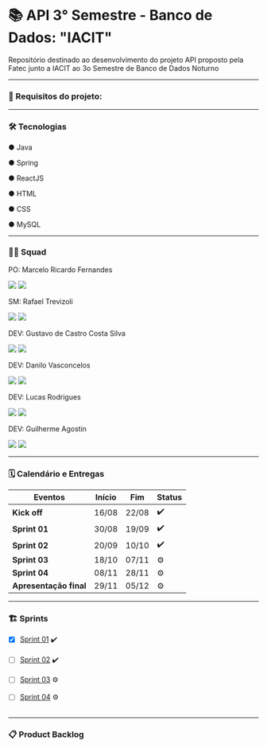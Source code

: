 # :books: API 3° Semestre - Banco de Dados: "IACIT"
Repositório destinado ao desenvolvimento do projeto API proposto pela Fatec junto a IACIT ao 3o Semestre de Banco de Dados Noturno

---
### :loudspeaker: Requisitos do projeto:


---
### :hammer_and_wrench: Tecnologias

 ● Java  

 ● Spring

 ● ReactJS  

 ● HTML  

 ● CSS  

 ● MySQL

---

### :man_technologist: Squad

 PO: Marcelo Ricardo Fernandes

[<img src="https://img.shields.io/badge/linkedin-%230077B5.svg?&style=for-the-badge&logo=linkedin&logoColor=white&color=1c1c1c" />](https://www.linkedin.com)
[<img src="https://img.shields.io/badge/github%20-%23121011.svg?&style=for-the-badge&logo=github&logoColor=white&color=1c1c1c"/>](https://github.com/MarceloRicardoFernandes) 

 SM: Rafael Trevizoli

[<img src="https://img.shields.io/badge/linkedin-%230077B5.svg?&style=for-the-badge&logo=linkedin&logoColor=white&color=1c1c1c" />](https://www.linkedin.com)
[<img src="https://img.shields.io/badge/github%20-%23121011.svg?&style=for-the-badge&logo=github&logoColor=white&color=1c1c1c"/>](https://github.com/rtrevizoli) 

 DEV: Gustavo de Castro Costa Silva

[<img src="https://img.shields.io/badge/linkedin-%230077B5.svg?&style=for-the-badge&logo=linkedin&logoColor=white&color=1c1c1c" />](https://www.linkedin.com/in/gustavocastrow/)
[<img src="https://img.shields.io/badge/github%20-%23121011.svg?&style=for-the-badge&logo=github&logoColor=white&color=1c1c1c"/>](https://github.com/gustavocastrow) 

 DEV: Danilo Vasconcelos

[<img src="https://img.shields.io/badge/linkedin-%230077B5.svg?&style=for-the-badge&logo=linkedin&logoColor=white&color=1c1c1c" />](https://www.linkedin.com/in/danilo-lima-029bb8142/)
[<img src="https://img.shields.io/badge/github%20-%23121011.svg?&style=for-the-badge&logo=github&logoColor=white&color=1c1c1c"/>](https://github.com/dannslima) 

 DEV: Lucas Rodrigues

[<img src="https://img.shields.io/badge/linkedin-%230077B5.svg?&style=for-the-badge&logo=linkedin&logoColor=white&color=1c1c1c" />](https://www.linkedin.com)
[<img src="https://img.shields.io/badge/github%20-%23121011.svg?&style=for-the-badge&logo=github&logoColor=white&color=1c1c1c"/>](https://github.com/LucasMonteiiroo) 

 DEV: Guilherme Agostin

[<img src="https://img.shields.io/badge/linkedin-%230077B5.svg?&style=for-the-badge&logo=linkedin&logoColor=white&color=1c1c1c" />](https://www.linkedin.com/in/guilherme-agostin-90ba6169/)
[<img src="https://img.shields.io/badge/github%20-%23121011.svg?&style=for-the-badge&logo=github&logoColor=white&color=1c1c1c"/>](https://github.com/GuilhermeAgostin) 

---

### :spiral_calendar: Calendário e Entregas

| Eventos         | Início   | Fim      | Status |
|-----------------|----------|----------|--------|
| **Kick off**    | 16/08 |     22/08     |   ✔️   |
| **Sprint 01**   | 30/08 | 19/09 |   ✔️   |
| **Sprint 02**   | 20/09 | 10/10 |   ✔️   |
| **Sprint 03**   | 18/10 | 07/11 |   :gear:   |
| **Sprint 04**   | 08/11 | 28/11 |   :gear:   |
| **Apresentação final** | 29/11 | 05/12 |   :gear:   |

---

### :building_construction: Sprints

- [x] [Sprint 01](https://github.com) ✔️
 <br><br>
- [ ] [Sprint 02](https://github.com) ✔️
 <br><br>
- [ ] [Sprint 03](https://github.com) :gear:
 <br><br>
- [ ] [Sprint 04](https://github.com) :gear:
 <br><br>

---

### 📋 Product Backlog
